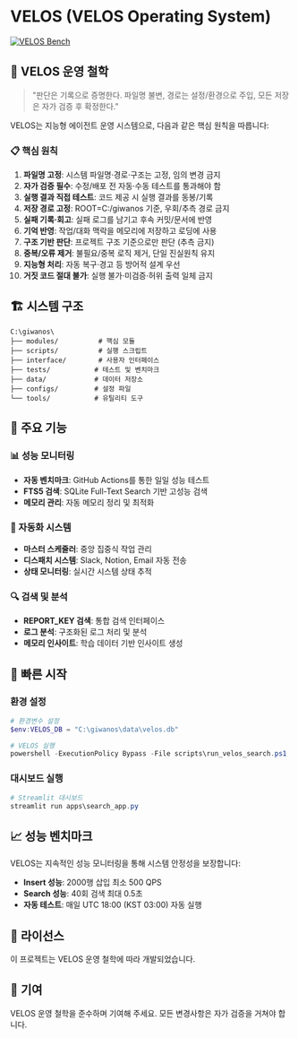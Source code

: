 # VELOS (VELOS Operating System)

[![VELOS Bench](https://github.com/ha-giwan1203/GIWANOS_AgentOS/actions/workflows/velos-bench.yml/badge.svg)](https://github.com/ha-giwan1203/GIWANOS_AgentOS/actions/workflows/velos-bench.yml)

## 🚀 VELOS 운영 철학

> "판단은 기록으로 증명한다. 파일명 불변, 경로는 설정/환경으로 주입, 모든 저장은 자가 검증 후 확정한다."

VELOS는 지능형 에이전트 운영 시스템으로, 다음과 같은 핵심 원칙을 따릅니다:

### 📋 핵심 원칙
1. **파일명 고정**: 시스템 파일명·경로·구조는 고정, 임의 변경 금지
2. **자가 검증 필수**: 수정/배포 전 자동·수동 테스트를 통과해야 함
3. **실행 결과 직접 테스트**: 코드 제공 시 실행 결과를 동봉/기록
4. **저장 경로 고정**: ROOT=C:/giwanos 기준, 우회/추측 경로 금지
5. **실패 기록·회고**: 실패 로그를 남기고 후속 커밋/문서에 반영
6. **기억 반영**: 작업/대화 맥락을 메모리에 저장하고 로딩에 사용
7. **구조 기반 판단**: 프로젝트 구조 기준으로만 판단 (추측 금지)
8. **중복/오류 제거**: 불필요/중복 로직 제거, 단일 진실원칙 유지
9. **지능형 처리**: 자동 복구·경고 등 방어적 설계 우선
10. **거짓 코드 절대 불가**: 실행 불가·미검증·허위 출력 일체 금지

## 🏗️ 시스템 구조

```
C:\giwanos\
├── modules/          # 핵심 모듈
├── scripts/          # 실행 스크립트
├── interface/        # 사용자 인터페이스
├── tests/           # 테스트 및 벤치마크
├── data/            # 데이터 저장소
├── configs/         # 설정 파일
└── tools/           # 유틸리티 도구
```

## 🔧 주요 기능

### 📊 성능 모니터링
- **자동 벤치마크**: GitHub Actions를 통한 일일 성능 테스트
- **FTS5 검색**: SQLite Full-Text Search 기반 고성능 검색
- **메모리 관리**: 자동 메모리 정리 및 최적화

### 🤖 자동화 시스템
- **마스터 스케줄러**: 중앙 집중식 작업 관리
- **디스패치 시스템**: Slack, Notion, Email 자동 전송
- **상태 모니터링**: 실시간 시스템 상태 추적

### 🔍 검색 및 분석
- **REPORT_KEY 검색**: 통합 검색 인터페이스
- **로그 분석**: 구조화된 로그 처리 및 분석
- **메모리 인사이트**: 학습 데이터 기반 인사이트 생성

## 🚀 빠른 시작

### 환경 설정
```powershell
# 환경변수 설정
$env:VELOS_DB = "C:\giwanos\data\velos.db"

# VELOS 실행
powershell -ExecutionPolicy Bypass -File scripts\run_velos_search.ps1
```

### 대시보드 실행
```powershell
# Streamlit 대시보드
streamlit run apps\search_app.py
```

## 📈 성능 벤치마크

VELOS는 지속적인 성능 모니터링을 통해 시스템 안정성을 보장합니다:

- **Insert 성능**: 2000행 삽입 최소 500 QPS
- **Search 성능**: 40회 검색 최대 0.5초
- **자동 테스트**: 매일 UTC 18:00 (KST 03:00) 자동 실행

## 📝 라이선스

이 프로젝트는 VELOS 운영 철학에 따라 개발되었습니다.

## 🤝 기여

VELOS 운영 철학을 준수하며 기여해 주세요. 모든 변경사항은 자가 검증을 거쳐야 합니다.
